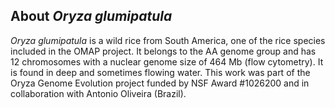 About *Oryza glumipatula*
-------------------------

*Oryza glumipatula* is a wild rice from South America, one of the rice
species included in the OMAP project. It belongs to the AA genome group
and has 12 chromosomes with a nuclear genome size of 464 Mb (flow
cytometry). It is found in deep and sometimes flowing water. This work
was part of the Oryza Genome Evolution project funded by NSF Award
\#1026200 and in collaboration with Antonio Oliveira (Brazil).
